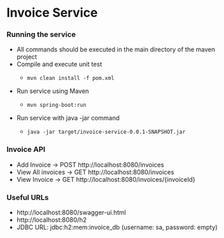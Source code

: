 # Invoice Service
### Running the service
* All commands should be executed in the main directory of the maven project
* Compile and execute unit test
    *     mvn clean install -f pom.xml
* Run service using Maven
    *     mvn spring-boot:run 
* Run service with java -jar command
    *     java -jar target/invoice-service-0.0.1-SNAPSHOT.jar

### Invoice API
* Add Invoice -> POST http://localhost:8080/invoices
* View All invoices -> GET http://localhost:8080/invoices
* View Invoice -> GET http://localhost:8080/invoices/{invoiceId}

### Useful URLs

* http://localhost:8080/swagger-ui.html
* http://localhost:8080/h2 
* JDBC URL: jdbc:h2:mem:invoice_db (username: sa, password: empty)

